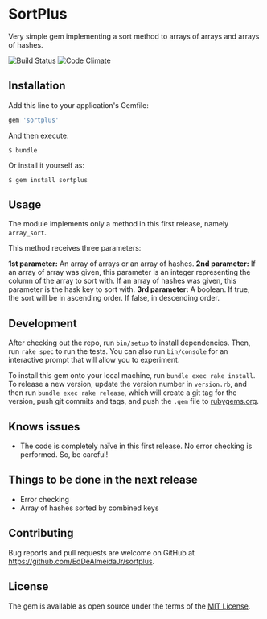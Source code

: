 # SortPlus

Very simple gem implementing a sort method to arrays of arrays and arrays of hashes.

[![Build Status](https://travis-ci.org/EdDeAlmeidaJr/sortplus.svg?branch=master)](https://travis-ci.org/EdDeAlmeidaJr/sortplus)
[![Code Climate](https://codeclimate.com/github/EdDeAlmeidaJr/sortplus/badges/gpa.svg)](https://codeclimate.com/github/EdDeAlmeidaJr/sortplus)

## Installation

Add this line to your application's Gemfile:

```ruby
gem 'sortplus'
```

And then execute:

    $ bundle

Or install it yourself as:

    $ gem install sortplus

## Usage

The module implements only a method in this first release, namely `array_sort`.

This method receives three parameters:

**1st parameter:** An array of arrays or an array of hashes.
**2nd parameter:** If an array of array was given, this parameter is an integer representing the column of the array to sort with. If an array of hashes was given, this parameter is the hask key to sort with.
**3rd parameter:** A boolean. If true, the sort will be in ascending order. If false, in descending order.

## Development

After checking out the repo, run `bin/setup` to install dependencies. Then, run `rake spec` to run the tests. You can also run `bin/console` for an interactive prompt that will allow you to experiment.

To install this gem onto your local machine, run `bundle exec rake install`. To release a new version, update the version number in `version.rb`, and then run `bundle exec rake release`, which will create a git tag for the version, push git commits and tags, and push the `.gem` file to [rubygems.org](https://rubygems.org).

## Knows issues

- The code is completely naïve in this first release. No error checking is performed. So, be careful!

## Things to be done in the next release

- Error checking
- Array of hashes sorted by combined keys

## Contributing

Bug reports and pull requests are welcome on GitHub at https://github.com/EdDeAlmeidaJr/sortplus.


## License

The gem is available as open source under the terms of the [MIT License](http://opensource.org/licenses/MIT).

